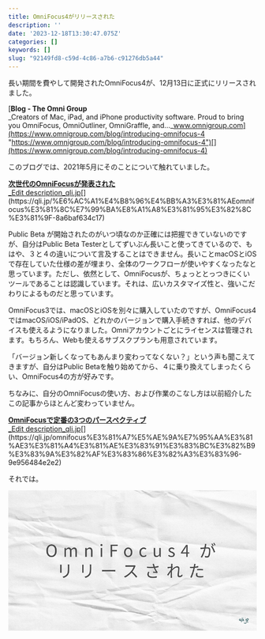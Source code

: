 ```yaml
---
title: OmniFocus4がリリースされた
description: ''
date: '2023-12-18T13:30:47.075Z'
categories: []
keywords: []
slug: "92149fd8-c59d-4c86-a7b6-c91276db5a44"
---
```

長い期間を費やして開発されたOmniFocus4が、12月13日に正式にリリースされました。

[**Blog - The Omni Group**  
_Creators of Mac, iPad, and iPhone productivity software. Proud to bring you OmniFocus, OmniOutliner, OmniGraffle, and…_www.omnigroup.com](https://www.omnigroup.com/blog/introducing-omnifocus-4 "https://www.omnigroup.com/blog/introducing-omnifocus-4")[](https://www.omnigroup.com/blog/introducing-omnifocus-4)

このブログでは、2021年5月にそのことについて触れていました。

[**次世代のOmniFocusが発表された**  
_Edit description_qli.jp](https://qli.jp/%E6%AC%A1%E4%B8%96%E4%BB%A3%E3%81%AEomnifocus%E3%81%8C%E7%99%BA%E8%A1%A8%E3%81%95%E3%82%8C%E3%81%9F-8a6baf634c17 "https://qli.jp/%E6%AC%A1%E4%B8%96%E4%BB%A3%E3%81%AEomnifocus%E3%81%8C%E7%99%BA%E8%A1%A8%E3%81%95%E3%82%8C%E3%81%9F-8a6baf634c17")[](https://qli.jp/%E6%AC%A1%E4%B8%96%E4%BB%A3%E3%81%AEomnifocus%E3%81%8C%E7%99%BA%E8%A1%A8%E3%81%95%E3%82%8C%E3%81%9F-8a6baf634c17)

Public Beta が開始されたのがいつ頃なのか正確には把握できていないのですが、自分はPublic Beta Testerとしてずいぶん長いこと使ってきているので、もはや、３と４の違いについて言及することはできません。長いことmacOSとiOSで存在していた仕様の差が埋まり、全体のワークフローが使いやすくなったなと思っています。ただし、依然として、OmniFocusが、ちょっととっつきにくいツールであることは認識しています。それは、広いカスタマイズ性と、強いこだわりによるものだと思っています。

OmniFocus3では、macOSとiOSを別々に購入していたのですが、OmniFocus4ではmacOS/iOS/iPadOS、どれかのバージョンで購入手続きすれば、他のデバイスも使えるようになりました。Omniアカウントごとにライセンスは管理されます。もちろん、Webも使えるサブスクプランも用意されています。

「バージョン新しくなってもあんまり変わってなくない？」という声も聞こえてきますが、自分はPublic Betaを触り始めてから、４に乗り換えてしまったくらい、OmniFocus4の方が好みです。

ちなみに、自分のOmniFocusの使い方、および作業のこなし方は以前紹介したこの記事からほとんど変わっていません。

[**OmniFocusで定番の3つのパースペクティブ**  
_Edit description_qli.jp](https://qli.jp/omnifocus%E3%81%A7%E5%AE%9A%E7%95%AA%E3%81%AE3%E3%81%A4%E3%81%AE%E3%83%91%E3%83%BC%E3%82%B9%E3%83%9A%E3%82%AF%E3%83%86%E3%82%A3%E3%83%96-9e956484e2e2 "https://qli.jp/omnifocus%E3%81%A7%E5%AE%9A%E7%95%AA%E3%81%AE3%E3%81%A4%E3%81%AE%E3%83%91%E3%83%BC%E3%82%B9%E3%83%9A%E3%82%AF%E3%83%86%E3%82%A3%E3%83%96-9e956484e2e2")[](https://qli.jp/omnifocus%E3%81%A7%E5%AE%9A%E7%95%AA%E3%81%AE3%E3%81%A4%E3%81%AE%E3%83%91%E3%83%BC%E3%82%B9%E3%83%9A%E3%82%AF%E3%83%86%E3%82%A3%E3%83%96-9e956484e2e2)

それでは。

![](1__zWKobi5QV9__XPr1Nw6HdLA.png)